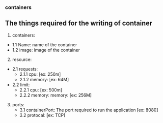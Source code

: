 ### containers
## The things required for the writing of container

1) containers:
* 1.1 Name: name of the container
* 1.2 image: image of the container
2) resource:
* 2.1 requests:
    *    2.1.1 cpu: [ex: 250m]
     *   2.1.2 memory: [ex: 64M]
* 2.2 limit:
    *    2.2.1 cpu: [ex: 500m]
    *   2.2.2 memory: memory: [ex: 256M]
3) ports:
   * 3.1 containerPort: The port required to run the application  [ex: 8080]  
   * 3.2 protocal: [ex: TCP]
